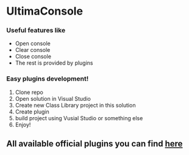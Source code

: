 # UltimaConsole
### Useful features like 
- Open console
- Clear console
- Close console
- The rest is provided by plugins
### Easy plugins development!
1. Clone repo
2. Open solution in Visual Studio
3. Create new Class Library project in this solution
4. Create plugin 
5. build project using Vusial Studio or something else
6. Enjoy!
## All available official plugins you can find [here](https://github.com/DimaBroZY/UltimaConsole-Plugins)
